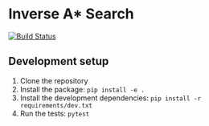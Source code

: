 # Inverse A* Search

[![Build Status](https://travis-ci.com/mbattifarano/inverse-astar-search.svg?branch=master)](https://travis-ci.com/mbattifarano/inverse-astar-search)

## Development setup

1. Clone the repository
2. Install the package: `pip install -e .`
3. Install the development dependencies: `pip install -r requirements/dev.txt`
4. Run the tests: `pytest`

